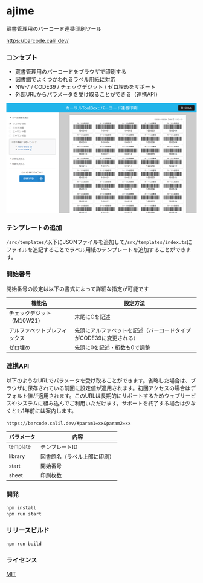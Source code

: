 ajime
================
蔵書管理用のバーコード連番印刷ツール

https://barcode.calil.dev/

### コンセプト

- 蔵書管理用のバーコードをブラウザで印刷する
- 図書館でよくつかわれるラベル用紙に対応
- NW-7 / CODE39 / チェックデジット / ゼロ埋めをサポート
- 外部URLからパラメータを受け取ることができる（連携API）

![画面イメージ](preview.png "画面イメージ")

### テンプレートの追加

`/src/templates/`以下にJSONファイルを追加して`/src/templates/index.ts`にファイルを追記することでラベル用紙のテンプレートを追加することができます。

### 開始番号

開始番号の設定は以下の書式によって詳細な指定が可能です

|  機能名  |  設定方法  |
| ---- | ---- |
|  チェックデジット（M10W21）  |  末尾にCを記述  |
|  アルファベットプレフィックス  |  先頭にアルファベットを記述（バーコードタイプがCODE39に変更される）  |
|  ゼロ埋め  | 先頭に0を記述・桁数も0で調整 |

### 連携API

以下のようなURLでパラメータを受け取ることができます。省略した場合は、ブラウザに保存されている前回に設定値が適用されます。初回アクセスの場合はデフォルト値が適用されます。このURLは長期的にサポートするためウェブサービスやシステムに組み込んでご利用いただけます。サポートを終了する場合は少なくとも1年前には案内します。

`https://barcode.calil.dev/#param1=xx&param2=xx`

|  パラメータ  |  内容  |
| ---- | ---- |
|  template  |  テンプレートID  |
|  library  |  図書館名（ラベル上部に印刷）  |
|  start  |  開始番号  |
|  sheet  |  印刷枚数  |

### 開発

```
npm install
npm run start
```

### リリースビルド

```
npm run build
```

### ライセンス

[MIT](LICENSE)